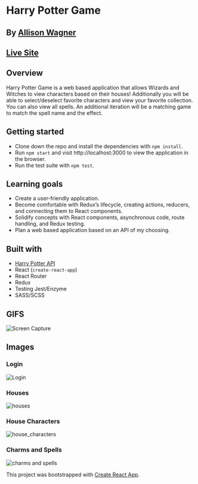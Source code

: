 # Harry Potter Game
## By [Allison Wagner](https://github.com/allisonjw)
## [Live Site](http://harry_potter_ww.surge.sh/)

## Overview
Harry Potter Game is a web based application that allows Wizards and Witches to view characters based on their houses! Additionally you will be able to select/deselect favorite characters and view your favorite collection. You can also view all spells. An additional iteration will be a matching game to match the spell name and the effect.

## Getting started
* Clone down the repo and install the dependencies with `npm install`.
* Run `npm start` and visit http://localhost:3000 to view the application in the browser.
* Run the test suite with `npm test`.

## Learning goals
* Create a user-friendly application.
* Become comfortable with Redux’s lifecycle, creating actions, reducers, and connecting them to React components.
* Solidify concepts with React components, asynchronous code, route handling, and Redux testing.
* Plan a web based application based on an API of my choosing.

## Built with
  * [Harry Potter API](https://potterapi.com/)
  * React (`create-react-app`)
  * React Router
  * Redux
  * Testing Jest/Enzyme
  * SASS/SCSS

## GIFS
![Screen Capture](https://github.com/allisonjw/Harry_Potter/blob/master/src/images/Jan-13-2020-hp.gif)

## Images
### Login 
![Login](https://github.com/allisonjw/Harry_Potter/blob/master/src/images/localhost_3000_login.png)
### Houses
![houses](https://github.com/allisonjw/Harry_Potter/blob/master/src/images/localhost_3000_houses.png)
### House Characters
![house_characters](https://github.com/allisonjw/Harry_Potter/blob/master/src/images/localhost_3000_characters.png)
### Charms and Spells
![charms and spells](https://github.com/allisonjw/Harry_Potter/blob/master/src/images/localhost_3000_spells.png)


This project was bootstrapped with [Create React App](https://github.com/facebook/create-react-app).
